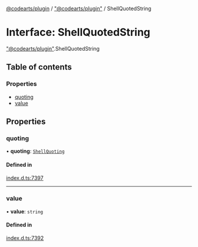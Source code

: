 [@codearts/plugin](../README.md) / ["@codearts/plugin"](../modules/_codearts_plugin_.md) / ShellQuotedString

# Interface: ShellQuotedString

["@codearts/plugin"](../modules/_codearts_plugin_.md).ShellQuotedString

## Table of contents

### Properties

- [quoting](codearts_plugin_.ShellQuotedString.md#quoting)
- [value](codearts_plugin_.ShellQuotedString.md#value)

## Properties

### quoting

• **quoting**: [`ShellQuoting`](../enums/codearts_plugin_.ShellQuoting.md)

#### Defined in

[index.d.ts:7397](https://github.com/huaweicloud/cloudide-plugin-api/blob/a4193a8/index.d.ts#L7397)

___

### value

• **value**: `string`

#### Defined in

[index.d.ts:7392](https://github.com/huaweicloud/cloudide-plugin-api/blob/a4193a8/index.d.ts#L7392)
